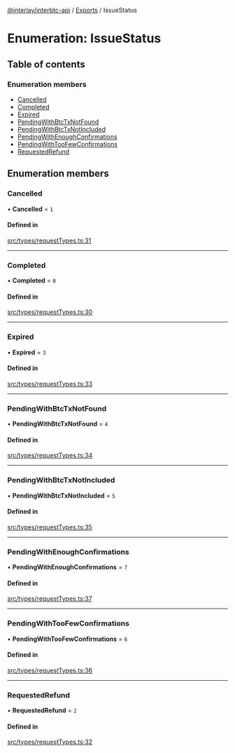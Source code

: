 [@interlay/interbtc-api](/README.md) / [Exports](/modules.md) / IssueStatus

# Enumeration: IssueStatus

## Table of contents

### Enumeration members

- [Cancelled](/enums/IssueStatus.md#cancelled)
- [Completed](/enums/IssueStatus.md#completed)
- [Expired](/enums/IssueStatus.md#expired)
- [PendingWithBtcTxNotFound](/enums/IssueStatus.md#pendingwithbtctxnotfound)
- [PendingWithBtcTxNotIncluded](/enums/IssueStatus.md#pendingwithbtctxnotincluded)
- [PendingWithEnoughConfirmations](/enums/IssueStatus.md#pendingwithenoughconfirmations)
- [PendingWithTooFewConfirmations](/enums/IssueStatus.md#pendingwithtoofewconfirmations)
- [RequestedRefund](/enums/IssueStatus.md#requestedrefund)

## Enumeration members

### <a id="cancelled" name="cancelled"></a> Cancelled

• **Cancelled** = `1`

#### Defined in

[src/types/requestTypes.ts:31](https://github.com/interlay/interbtc-api/blob/3ad80e9/src/types/requestTypes.ts#L31)

___

### <a id="completed" name="completed"></a> Completed

• **Completed** = `0`

#### Defined in

[src/types/requestTypes.ts:30](https://github.com/interlay/interbtc-api/blob/3ad80e9/src/types/requestTypes.ts#L30)

___

### <a id="expired" name="expired"></a> Expired

• **Expired** = `3`

#### Defined in

[src/types/requestTypes.ts:33](https://github.com/interlay/interbtc-api/blob/3ad80e9/src/types/requestTypes.ts#L33)

___

### <a id="pendingwithbtctxnotfound" name="pendingwithbtctxnotfound"></a> PendingWithBtcTxNotFound

• **PendingWithBtcTxNotFound** = `4`

#### Defined in

[src/types/requestTypes.ts:34](https://github.com/interlay/interbtc-api/blob/3ad80e9/src/types/requestTypes.ts#L34)

___

### <a id="pendingwithbtctxnotincluded" name="pendingwithbtctxnotincluded"></a> PendingWithBtcTxNotIncluded

• **PendingWithBtcTxNotIncluded** = `5`

#### Defined in

[src/types/requestTypes.ts:35](https://github.com/interlay/interbtc-api/blob/3ad80e9/src/types/requestTypes.ts#L35)

___

### <a id="pendingwithenoughconfirmations" name="pendingwithenoughconfirmations"></a> PendingWithEnoughConfirmations

• **PendingWithEnoughConfirmations** = `7`

#### Defined in

[src/types/requestTypes.ts:37](https://github.com/interlay/interbtc-api/blob/3ad80e9/src/types/requestTypes.ts#L37)

___

### <a id="pendingwithtoofewconfirmations" name="pendingwithtoofewconfirmations"></a> PendingWithTooFewConfirmations

• **PendingWithTooFewConfirmations** = `6`

#### Defined in

[src/types/requestTypes.ts:36](https://github.com/interlay/interbtc-api/blob/3ad80e9/src/types/requestTypes.ts#L36)

___

### <a id="requestedrefund" name="requestedrefund"></a> RequestedRefund

• **RequestedRefund** = `2`

#### Defined in

[src/types/requestTypes.ts:32](https://github.com/interlay/interbtc-api/blob/3ad80e9/src/types/requestTypes.ts#L32)
